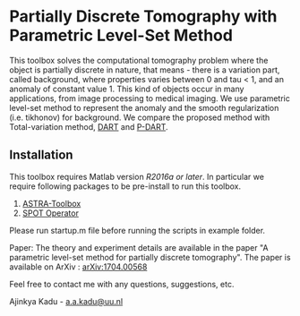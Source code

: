 Partially Discrete Tomography with Parametric Level-Set Method
==========================================

This toolbox solves the computational tomography problem where the object is partially discrete
in nature, that means - there is a variation part, called background, where properties varies between 0 and tau < 1, and an anomaly of constant value 1. This kind of objects occur in many applications, from image processing to medical imaging. We use parametric level-set method to represent the anomaly and the smooth regularization (i.e. tikhonov) for background. We compare the proposed method with Total-variation method, [DART](http://ieeexplore.ieee.org/document/5738333/)
and [P-DART](https://www.ncbi.nlm.nih.gov/pubmed/22417923).

Installation
------------

This toolbox requires Matlab version *R2016a or later*.  In
particular we require following packages to be pre-install to run this toolbox.

1. [ASTRA-Toolbox](https://github.com/astra-toolbox/astra-toolbox)  
2. [SPOT Operator](https://github.com/mpf/spot)  

Please run startup.m file before running the scripts in example folder.

Paper:
The theory and experiment details are available in the paper "A parametric level-set method for partially discrete tomography". The paper is available on ArXiv : [arXiv:1704.00568](https://arxiv.org/abs/1704.00568)

Feel free to contact me with any questions, suggestions, etc.

Ajinkya Kadu - [a.a.kadu@uu.nl](a.a.kadu@uu.nl)
